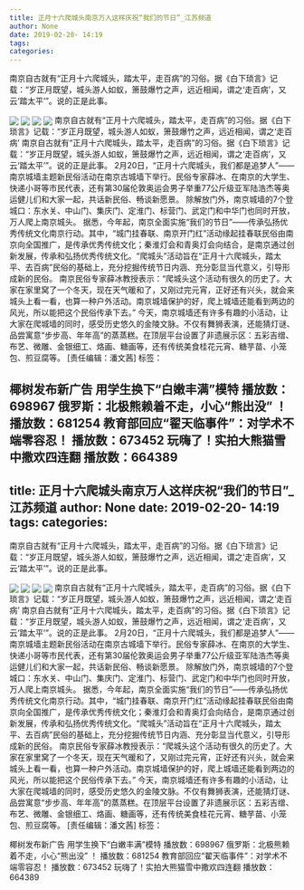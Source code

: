 ```yaml
---
title: 正月十六爬城头南京万人这样庆祝“我们的节日”_江苏频道
author: None
date: 2019-02-20- 14:19
tags: 
categories: 
---
```

南京自古就有“正月十六爬城头，踏太平，走百病”的习俗。据《白下琐言》记载：“岁正月既望，城头游人如蚁，箫鼓爆竹之声，远近相闻，谓之‘走百病’，又云‘踏太平’”。说的正是此事。
<!-- more -->
                
<img align="center" border="0" src="http://p3.ifengimg.com/a/2019_08/2218ea9d4dd1215_size89_w500_h333.jpg" />
                
<img align="center" border="0" src="http://p2.ifengimg.com/a/2019_08/f374b601b4ef2a9_size65_w500_h333.jpg" />
            
<img align="center" border="0" src="http://p0.ifengimg.com/a/2019_08/9d06cb4eddad671_size86_w500_h333.jpg" />
<img align="center" border="0" src="http://p2.ifengimg.com/a/2016/0810/204c433878d5cf9size1_w16_h16.png" />
南京自古就有“正月十六爬城头，踏太平，走百病”的习俗。据《白下琐言》记载：“岁正月既望，城头游人如蚁，箫鼓爆竹之声，远近相闻，谓之‘走百病’
南京自古就有“正月十六爬城头，踏太平，走百病”的习俗。据《白下琐言》记载：“岁正月既望，城头游人如蚁，箫鼓爆竹之声，远近相闻，谓之‘走百病’，又云‘踏太平’”。说的正是此事。
2月20日，“正月十六爬城头，我们都是追梦人”——南京城墙主题新民俗活动在南京古城墙下举行。民俗专家薛冰、在南京的大学生、快递小哥等市民代表，还有第30届伦敦奥运会男子举重77公斤级亚军陆浩杰等奥运健儿们和大家一起，共话新民俗、畅谈新愿景。
除解放门外，南京城墙的7个登城口：东水关、中山门、集庆门、定淮门、标营门、武定门和中华门也同时开放，万人爬上南京城头。
据悉，今年起，南京全面实施“我们的节日”——传承弘扬优秀传统文化南京行动。其中，“城门挂春联、南京开门红”活动缘起挂春联民俗由南京向全国推广，是传承优秀传统文化；秦淮灯会和青奥灯会向结合，是南京通过创新发展，传承和弘扬优秀传统文化。“爬城头”活动旨在“正月十六爬城头，踏太平、去百病”民俗的基础上，充分挖掘传统节日内涵、充分彰显当代意义，引导形成新的民俗。
南京民俗专家薛冰教授表示：“爬城头这个活动有很久的历史了。大家在家里窝了一个冬天，现在天气暖和了，又刚过完元宵，正好还有兴头，就会来城头上看一看，也算一种户外活动。南京城墙保护的好，爬上城墙还能看到两边的风光，所以能把这个民俗传承下去。”
今天，南京城墙还有许多有趣的小活动，让大家在爬城墙的同时，感受历史悠久的金陵文脉。不仅有舞狮表演，还能猜灯谜、品尝寓意“步步高、年年高”的蒸蒸糕。在顶层平台设置了非遗展示区：五彩吉缯、布艺、微雕、金银细工、烙画、糖画等，还有传统美食桂花元宵、糖芋苗、小笼包、煎豆腐等。
[责任编辑：潘文茜]
标签：
 
 
 
 
             
椰树发布新广告 用学生换下“白嫩丰满”模特
播放数：698967
俄罗斯：北极熊赖着不走，小心“熊出没” ！
播放数：681254
教育部回应“翟天临事件”：对学术不端零容忍！
播放数：673452
玩嗨了！实拍大熊猫雪中撒欢四连翻
播放数：664389
---
title: 正月十六爬城头南京万人这样庆祝“我们的节日”_江苏频道
author: None
date: 2019-02-20- 14:19
tags: 
categories: 
---
南京自古就有“正月十六爬城头，踏太平，走百病”的习俗。据《白下琐言》记载：“岁正月既望，城头游人如蚁，箫鼓爆竹之声，远近相闻，谓之‘走百病’，又云‘踏太平’”。说的正是此事。
<!-- more -->
                
<img align="center" border="0" src="http://p3.ifengimg.com/a/2019_08/2218ea9d4dd1215_size89_w500_h333.jpg" />
                
<img align="center" border="0" src="http://p2.ifengimg.com/a/2019_08/f374b601b4ef2a9_size65_w500_h333.jpg" />
            
<img align="center" border="0" src="http://p0.ifengimg.com/a/2019_08/9d06cb4eddad671_size86_w500_h333.jpg" />
<img align="center" border="0" src="http://p2.ifengimg.com/a/2016/0810/204c433878d5cf9size1_w16_h16.png" />
南京自古就有“正月十六爬城头，踏太平，走百病”的习俗。据《白下琐言》记载：“岁正月既望，城头游人如蚁，箫鼓爆竹之声，远近相闻，谓之‘走百病’
南京自古就有“正月十六爬城头，踏太平，走百病”的习俗。据《白下琐言》记载：“岁正月既望，城头游人如蚁，箫鼓爆竹之声，远近相闻，谓之‘走百病’，又云‘踏太平’”。说的正是此事。
2月20日，“正月十六爬城头，我们都是追梦人”——南京城墙主题新民俗活动在南京古城墙下举行。民俗专家薛冰、在南京的大学生、快递小哥等市民代表，还有第30届伦敦奥运会男子举重77公斤级亚军陆浩杰等奥运健儿们和大家一起，共话新民俗、畅谈新愿景。
除解放门外，南京城墙的7个登城口：东水关、中山门、集庆门、定淮门、标营门、武定门和中华门也同时开放，万人爬上南京城头。
据悉，今年起，南京全面实施“我们的节日”——传承弘扬优秀传统文化南京行动。其中，“城门挂春联、南京开门红”活动缘起挂春联民俗由南京向全国推广，是传承优秀传统文化；秦淮灯会和青奥灯会向结合，是南京通过创新发展，传承和弘扬优秀传统文化。“爬城头”活动旨在“正月十六爬城头，踏太平、去百病”民俗的基础上，充分挖掘传统节日内涵、充分彰显当代意义，引导形成新的民俗。
南京民俗专家薛冰教授表示：“爬城头这个活动有很久的历史了。大家在家里窝了一个冬天，现在天气暖和了，又刚过完元宵，正好还有兴头，就会来城头上看一看，也算一种户外活动。南京城墙保护的好，爬上城墙还能看到两边的风光，所以能把这个民俗传承下去。”
今天，南京城墙还有许多有趣的小活动，让大家在爬城墙的同时，感受历史悠久的金陵文脉。不仅有舞狮表演，还能猜灯谜、品尝寓意“步步高、年年高”的蒸蒸糕。在顶层平台设置了非遗展示区：五彩吉缯、布艺、微雕、金银细工、烙画、糖画等，还有传统美食桂花元宵、糖芋苗、小笼包、煎豆腐等。
[责任编辑：潘文茜]
标签：
 
 
 
 
             
椰树发布新广告 用学生换下“白嫩丰满”模特
播放数：698967
俄罗斯：北极熊赖着不走，小心“熊出没” ！
播放数：681254
教育部回应“翟天临事件”：对学术不端零容忍！
播放数：673452
玩嗨了！实拍大熊猫雪中撒欢四连翻
播放数：664389
